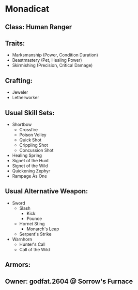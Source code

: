 # Monadicat

## Class: Human Ranger

## Traits:

* Marksmanship (Power, Condition Duration)
* Beastmastery (Pet, Healing Power)
* Skirmishing (Precision, Critical Damage)

## Crafting:

* Jeweler
* Letherworker

## Usual Skill Sets:

* Shortbow
  - Crossfire
  - Poison Volley
  - Quick Shot
  - Crippling Shot
  - Concussion Shot
* Healing Spring
* Signet of the Hunt
* Signet of the Wild
* Quickening Zephyr
* Rampage As One

## Usual Alternative Weapon:

* Sword
  - Slash
    - Kick
    - Pounce
  - Hornet Sting
    - Monarch's Leap
  - Serpent's Strike
* Warnhorn
  - Hunter's Call
  - Call of the Wild

## Armors:

## Owner: godfat.2604 @ Sorrow's Furnace

